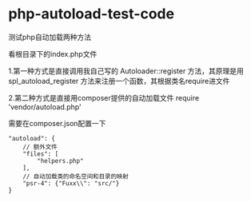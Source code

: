# php-autoload-test-code
测试php自动加载两种方法

看根目录下的index.php文件

1.第一种方式是直接调用我自己写的 Autoloader::register 方法，其原理是用 spl_autoload_register 方法来注册一个函数，其根据类名require进文件

2.第二种方式是直接用composer提供的自动加载文件
require 'vendor/autoload.php'

需要在composer.json配置一下
```
"autoload": {
    // 额外文件
    "files": [
        "helpers.php"
    ],
    // 自动加载类的命名空间和目录的映射
    "psr-4": {"Fuxx\\": "src/"}
}
```
